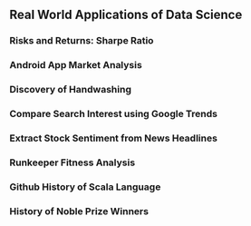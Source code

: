 ## Real World Applications of Data Science

### Risks and Returns: Sharpe Ratio
### Android App Market Analysis
### Discovery of Handwashing
### Compare Search Interest using Google Trends
### Extract Stock Sentiment from News Headlines
### Runkeeper Fitness Analysis
### Github History of Scala Language
### History of Noble Prize Winners
